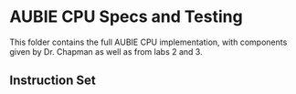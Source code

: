 # AUBIE CPU Specs and Testing
This folder contains the full AUBIE CPU implementation, with components given by Dr. Chapman as well as from labs 2 and 3.

## Instruction Set

